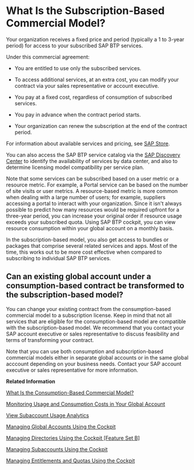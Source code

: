 <!-- loio239b6e045e7e48f58b61655b02748d45 -->

# What Is the Subscription-Based Commercial Model?

Your organization receives a fixed price and period \(typically a 1 to 3-year period\) for access to your subscribed SAP BTP services.

Under this commercial agreement:

-   You are entitled to use only the subscribed services.

-   To access additional services, at an extra cost, you can modify your contract via your sales representative or account executive.

-   You pay at a fixed cost, regardless of consumption of subscribed services.

-   You pay in advance when the contract period starts.

-   Your organization can renew the subscription at the end of the contract period.


For information about available services and pricing, see [SAP Store](https://www.sapstore.com/Product-Categories/Cloud-Platform/c/sb_cloud).

You can also access the SAP BTP service catalog via the [SAP Discovery Center](https://discovery-center.cloud.sap) to identify the availability of services by data center, and also to determine licensing model compatibility per service plan.

Note that some services can be subscribed based on a user metric or a resource metric. For example, a Portal service can be based on the number of site visits or user metrics. A resource-based metric is more common when dealing with a large number of users; for example, suppliers accessing a portal to interact with your organization. Since it isn't always possible to predict how many resources would be required upfront for a three-year period, you can increase your original order if resource usage exceeds your subscribed quota. Using SAP BTP cockpit, you can view resource consumption within your global account on a monthly basis.

In the subscription-based model, you also get access to bundles or packages that comprise several related services and apps. Most of the time, this works out to be more cost effective when compared to subscribing to individual SAP BTP services.



<a name="loio239b6e045e7e48f58b61655b02748d45__section_hvp_wkp_llb"/>

## Can an existing global account under a consumption-based contract be transformed to the subscription-based model?

You can change your existing contract from the consumption-based commercial model to a subscription license. Keep in mind that not all services that are eligible for the consumption-based model are compatible with the subscription-based model. We recommend that you contact your SAP account executive or sales representative to discuss feasibility and terms of transforming your contract.

Note that you can use both consumption and subscription-based commercial models either in separate global accounts or in the same global acccount depending on your business needs. Contact your SAP account executive or sales representative for more information.

**Related Information**  


[What Is the Consumption-Based Commercial Model?](What_Is_the_Consumption-Based_Commercial_Model_7047eb4.md "With the consumption-based model, your organization purchases an entitlement to all current and future SAP BTP services that are eligible for this model. Throughout the duration of your contract, you have complete flexibility to turn services on and off and to switch between services as your business requires.")

[Monitoring Usage and Consumption Costs in Your Global Account](Monitoring_Usage_and_Consumption_Costs_in_Your_Global_Account_de6f0db.md "In a global account that uses the consumption-based commercial model, you can monitor the usage of billed services and your consumption costs in the SAP BTP cockpit.")

[View Subaccount Usage Analytics](View_Subaccount_Usage_Analytics_8f4d9db.md "You can explore, compare, and analyze all your actual usage data for the services and applications that are available in your subaccount.")

[Managing Global Accounts Using the Cockpit](Managing_Global_Accounts_Using_the_Cockpit_667f34b.md "Your SAP BTP global account is the entry point for managing the resources, landscape, and entitlements for your departments and projects in a self-service manner.")

[Managing Directories Using the Cockpit \[Feature Set B\]](Managing_Directories_Using_the_Cockpit_Feature_Set_B_f495ac1.md "Learn how to organize and manage your subaccounts according to your technical and business needs by using directories in the SAP BTP cockpit.")

[Managing Subaccounts Using the Cockpit](Managing_Subaccounts_Using_the_Cockpit_55d0b6d.md "Learn how to structure a global account according to your organization’s and project’s requirements with regard to members, authorizations, and entitlements by managing subaccounts.")

[Managing Entitlements and Quotas Using the Cockpit](Managing_Entitlements_and_Quotas_Using_the_Cockpit_c824874.md "When you purchase an enterprise account, you are entitled to use a specific set of resources, such as the amount of memory that can be allocated to your applications.")

